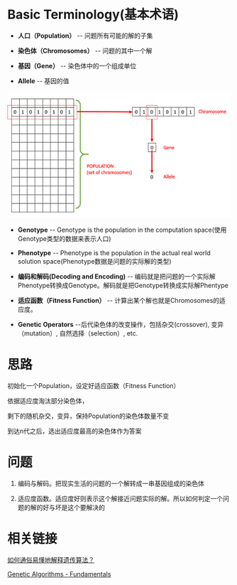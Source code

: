 # Basic Terminology(基本术语)

- **人口（Population）** -- 问题所有可能的解的子集

- **染色体（Chromosomes）** -- 问题的其中一个解

- **基因（Gene）** -- 染色体中的一个组成单位

- **Allele** -- 基因的值

![](terminology.jpg)

- **Genotype** -- Genotype is the population in the computation space(使用Genotype类型的数据来表示人口)

- **Phenotype** -- Phenotype is the population in the actual real world solution space(Phenotype数据是问题的实际解的类型)

- **编码和解码(Decoding and Encoding)** -- 编码就是把问题的一个实际解Phenotype转换成Genotype。解码就是把Genotype转换成实际解Phentype

- **适应函数（Fitness Function）** -- 计算出某个解也就是Chromosomes的适应度。

- **Genetic Operators** --后代染色体的改变操作，包括杂交(crossover), 变异（mutation）, 自然选择（selection）, etc.

# 思路
初始化一个Population，设定好适应函数（Fitness Function）

依据适应度淘汰部分染色体，

剩下的随机杂交，变异，保持Population的染色体数量不变

到达n代之后，选出适应度最高的染色体作为答案

# 问题

1. 编码与解码。把现实生活的问题的一个解转成一串基因组成的染色体

2. 适应度函数。适应度好则表示这个解接近问题实际的解。所以如何判定一个问题的解的好与坏是这个要解决的



# 相关链接

[如何通俗易懂地解释遗传算法？](https://www.zhihu.com/question/23293449)

[Genetic Algorithms - Fundamentals](https://www.tutorialspoint.com/genetic_algorithms/genetic_algorithms_fundamentals.htm)